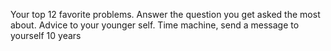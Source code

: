 Your top 12 favorite problems.
Answer the question you get asked the most about.
Advice to your younger self. Time machine, send a message to yourself 10 years